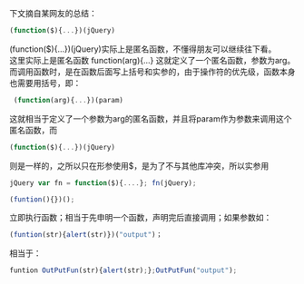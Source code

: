 下文摘自某网友的总结：  

```javascript
(function($){...})(jQuery)
```

(function($){...})(jQuery)实际上是匿名函数，不懂得朋友可以继续往下看。  
这里实际上是匿名函数 function(arg){...} 这就定义了一个匿名函数，参数为arg。 而调用函数时，是在函数后面写上括号和实参的，由于操作符的优先级，函数本身也需要用括号，即：  
``` javascript
 (function(arg){...})(param)  
```
这就相当于定义了一个参数为arg的匿名函数，并且将param作为参数来调用这个匿名函数，而
``` javascript
(function($){...})(jQuery)
```
则是一样的，之所以只在形参使用$，是为了不与其他库冲突，所以实参用

``` javascript
jQuery var fn = function($){....}; fn(jQuery);
```
``` javascript
(funtion(){})();
```
立即执行函数；相当于先申明一个函数，声明完后直接调用；如果参数如：  

``` javascript
(funtion(str){alert(str)})("output")；
```

相当于：

```javascript
funtion OutPutFun(str){alert(str);};OutPutFun("output");
```
